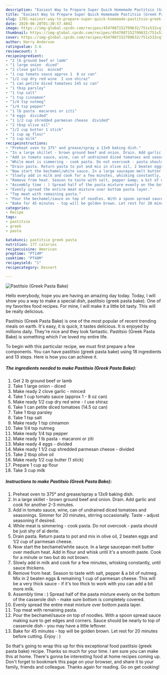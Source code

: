 ```yaml
---
description: "Easiest Way to Prepare Super Quick Homemade Pastitsio (Greek Pasta Bake)"
title: "Easiest Way to Prepare Super Quick Homemade Pastitsio (Greek Pasta Bake)"
slug: 1781-easiest-way-to-prepare-super-quick-homemade-pastitsio-greek-pasta-bake
date: 2020-06-28T01:30:57.404Z
image: https://img-global.cpcdn.com/recipes/4547087152709632/751x532cq70/pastitsio-greek-pasta-bake-recipe-main-photo.jpg
thumbnail: https://img-global.cpcdn.com/recipes/4547087152709632/751x532cq70/pastitsio-greek-pasta-bake-recipe-main-photo.jpg
cover: https://img-global.cpcdn.com/recipes/4547087152709632/751x532cq70/pastitsio-greek-pasta-bake-recipe-main-photo.jpg
author: Harry Anderson
ratingvalue: 3.6
reviewcount: 3
recipeingredient:
- "2 lb ground beef or lamb"
- "1 large onion  diced"
- "2 clove garlic  minced"
- "1 cup tomato sauce approx 1  8 oz can"
- "1/2 cup dry red wine  I use shiraz"
- "1 can petite diced tomatoes 145 oz can"
- "1 tbsp parsley"
- "1 tsp salt"
- "1 tsp cinnamon"
- "1/4 tsp nutmeg"
- "1/4 tsp pepper"
- "1 lb pasta  macaroni or ziti"
- "4 eggs  divided"
- "1 1/2 cup shredded parmesan cheese  divided"
- "2 tbsp olive oil"
- "1/2 cup butter 1 stick"
- "1 cup ap flour"
- "3 cup milk"
recipeinstructions:
- "Preheat oven to 375° and grease/spray a 13x9 baking dish."
- "In a large skillet - brown ground beef and onion. Drain. Add garlic and cook for another 2-3 minutes."
- "Add in tomato sauce, wine, can of undrained diced tomatoes and seasonings. Simmer for 20 minutes, stirring occasionally. Taste - adjust seasoning if desired."
- "While meat is simmering - cook pasta. Do not overcook - pasta should be just shy of al dente."
- "Drain pasta. Return pasta to pot and mix in olive oil, 2 beaten eggs and 1/2 cup of parmesan cheese."
- "Now start the bechamel/white sauce. In a large saucepan melt butter over medium heat. Add in flour and whisk until it&#39;s a smooth paste. Cook for a minute or two but do not brown."
- "Slowly add in milk and cook for a few minutes, whisking constantly, until sauce thickens."
- "Remove from heat. Season to taste with salt, pepper &amp; a bit of nutmeg. Mix in 2 beaten eggs &amp; remaining 1 cup of parmesan cheese. This will be a very thick sauce - if it&#39;s too thick to work with you can add a bit more milk."
- "Assembly time : ) Spread half of the pasta mixture evenly on the bottom of the casserole dish - make sure bottom is completely covered."
- "Evenly spread the entire meat mixture over bottom pasta layer."
- "Top meat with remaining pasta."
- "Pour the bechamel/sauce on top of noodles. With a spoon spread sauce making sure to get edges and corners. Sauce should be nearly to top of casserole dish - you may have a little leftover."
- "Bake for 45 minutes - top will be golden brown. Let rest for 20 minutes before cutting. Enjoy : )"
categories:
- Recipe
tags:
- pastitsio
- greek
- pasta

katakunci: pastitsio greek pasta 
nutrition: 177 calories
recipecuisine: American
preptime: "PT14M"
cooktime: "PT40M"
recipeyield: "1"
recipecategory: Dessert

---
```



![Pastitsio (Greek Pasta Bake)](https://img-global.cpcdn.com/recipes/4547087152709632/751x532cq70/pastitsio-greek-pasta-bake-recipe-main-photo.jpg)

Hello everybody, hope you are having an amazing day today. Today, I will show you a way to make a special dish, pastitsio (greek pasta bake). One of my favorites food recipes. For mine, I will make it a little bit tasty. This will be really delicious.



Pastitsio (Greek Pasta Bake) is one of the most popular of recent trending meals on earth. It's easy, it is quick, it tastes delicious. It is enjoyed by millions daily. They're nice and they look fantastic. Pastitsio (Greek Pasta Bake) is something which I've loved my entire life.


To begin with this particular recipe, we must first prepare a few components. You can have pastitsio (greek pasta bake) using 18 ingredients and 13 steps. Here is how you can achieve it.

<!--inarticleads1-->

##### The ingredients needed to make Pastitsio (Greek Pasta Bake):

1. Get 2 lb ground beef or lamb
1. Take 1 large onion - diced
1. Make ready 2 clove garlic - minced
1. Take 1 cup tomato sauce (approx 1 - 8 oz can)
1. Make ready 1/2 cup dry red wine - I use shiraz
1. Take 1 can petite diced tomatoes (14.5 oz can)
1. Take 1 tbsp parsley
1. Take 1 tsp salt
1. Make ready 1 tsp cinnamon
1. Take 1/4 tsp nutmeg
1. Make ready 1/4 tsp pepper
1. Make ready 1 lb pasta - macaroni or ziti
1. Make ready 4 eggs - divided
1. Make ready 1 1/2 cup shredded parmesan cheese - divided
1. Take 2 tbsp olive oil
1. Make ready 1/2 cup butter (1 stick)
1. Prepare 1 cup ap flour
1. Take 3 cup milk




<!--inarticleads2-->

##### Instructions to make Pastitsio (Greek Pasta Bake):

1. Preheat oven to 375° and grease/spray a 13x9 baking dish.
1. In a large skillet - brown ground beef and onion. Drain. Add garlic and cook for another 2-3 minutes.
1. Add in tomato sauce, wine, can of undrained diced tomatoes and seasonings. Simmer for 20 minutes, stirring occasionally. Taste - adjust seasoning if desired.
1. While meat is simmering - cook pasta. Do not overcook - pasta should be just shy of al dente.
1. Drain pasta. Return pasta to pot and mix in olive oil, 2 beaten eggs and 1/2 cup of parmesan cheese.
1. Now start the bechamel/white sauce. In a large saucepan melt butter over medium heat. Add in flour and whisk until it&#39;s a smooth paste. Cook for a minute or two but do not brown.
1. Slowly add in milk and cook for a few minutes, whisking constantly, until sauce thickens.
1. Remove from heat. Season to taste with salt, pepper &amp; a bit of nutmeg. Mix in 2 beaten eggs &amp; remaining 1 cup of parmesan cheese. This will be a very thick sauce - if it&#39;s too thick to work with you can add a bit more milk.
1. Assembly time : ) Spread half of the pasta mixture evenly on the bottom of the casserole dish - make sure bottom is completely covered.
1. Evenly spread the entire meat mixture over bottom pasta layer.
1. Top meat with remaining pasta.
1. Pour the bechamel/sauce on top of noodles. With a spoon spread sauce making sure to get edges and corners. Sauce should be nearly to top of casserole dish - you may have a little leftover.
1. Bake for 45 minutes - top will be golden brown. Let rest for 20 minutes before cutting. Enjoy : )




So that's going to wrap this up for this exceptional food pastitsio (greek pasta bake) recipe. Thanks so much for your time. I am sure you can make this at home. There's gonna be interesting food at home recipes coming up. Don't forget to bookmark this page on your browser, and share it to your family, friends and colleague. Thanks again for reading. Go on get cooking!
